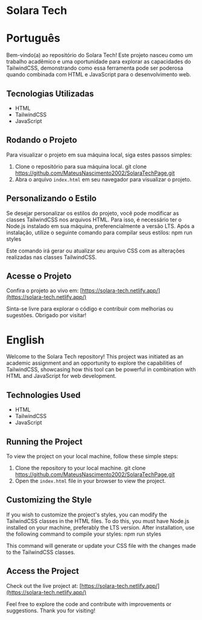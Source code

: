 # Solara Tech

# Português
Bem-vindo(a) ao repositório do Solara Tech! Este projeto nasceu como um trabalho acadêmico e uma oportunidade para explorar as capacidades do TailwindCSS, demonstrando como essa ferramenta pode ser poderosa quando combinada com HTML e JavaScript para o desenvolvimento web.

## Tecnologias Utilizadas

- HTML
- TailwindCSS
- JavaScript

## Rodando o Projeto

Para visualizar o projeto em sua máquina local, siga estes passos simples:

1. Clone o repositório para sua máquina local. git clone https://github.com/MateusNascimento2002/SolaraTechPage.git
2. Abra o arquivo `index.html` em seu navegador para visualizar o projeto.

## Personalizando o Estilo

Se desejar personalizar os estilos do projeto, você pode modificar as classes TailwindCSS nos arquivos HTML. Para isso, é necessário ter o Node.js instalado em sua máquina, preferencialmente a versão LTS. Após a instalação, utilize o seguinte comando para compilar seus estilos: npm run styles

Este comando irá gerar ou atualizar seu arquivo CSS com as alterações realizadas nas classes TailwindCSS.

## Acesse o Projeto

Confira o projeto ao vivo em: [https://solara-tech.netlify.app/](https://solara-tech.netlify.app/)

Sinta-se livre para explorar o código e contribuir com melhorias ou sugestões. Obrigado por visitar!

# English

Welcome to the Solara Tech repository! This project was initiated as an academic assignment and an opportunity to explore the capabilities of TailwindCSS, showcasing how this tool can be powerful in combination with HTML and JavaScript for web development.

## Technologies Used

- HTML
- TailwindCSS
- JavaScript

## Running the Project

To view the project on your local machine, follow these simple steps:

1. Clone the repository to your local machine. git clone https://github.com/MateusNascimento2002/SolaraTechPage.git
2. Open the `index.html` file in your browser to view the project.

## Customizing the Style

If you wish to customize the project's styles, you can modify the TailwindCSS classes in the HTML files. To do this, you must have Node.js installed on your machine, preferably the LTS version. After installation, use the following command to compile your styles: npm run styles

This command will generate or update your CSS file with the changes made to the TailwindCSS classes.

## Access the Project

Check out the live project at: [https://solara-tech.netlify.app/](https://solara-tech.netlify.app/)

Feel free to explore the code and contribute with improvements or suggestions. Thank you for visiting!
